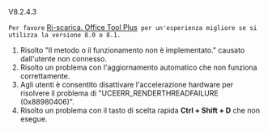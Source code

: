V8.2.4.3

`Per favore` [Ri-scarica. Office Tool Plus](http://otp.landian.vip/)` per un'esperienza migliore se si utilizza la versione 8.0 o 8.1.`

1. Risolto "Il metodo o il funzionamento non è implementato." causato dall'utente non connesso.
2. Risolto un problema con l'aggiornamento automatico che non funziona correttamente.
3. Agli utenti è consentito disattivare l'accelerazione hardware per risolvere il problema di "UCEERR_RENDERTHREADFAILURE (0x88980406)".
4. Risolto un problema con il tasto di scelta rapida **Ctrl + Shift + D** che non esegue.
